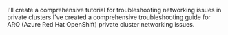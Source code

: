 I'll create a comprehensive tutorial for troubleshooting networking issues in  private clusters.I've created a comprehensive troubleshooting guide for ARO (Azure Red Hat OpenShift) private cluster networking issues. 
